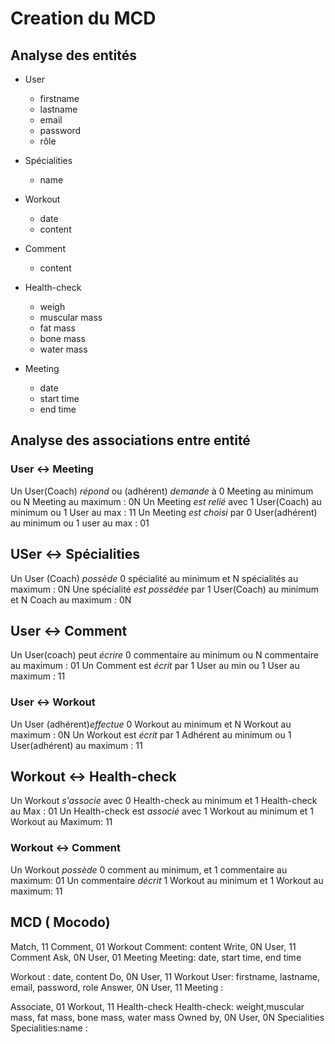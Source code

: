 # Creation du MCD

## Analyse des entités

- User
  - firstname
  - lastname
  - email
  - password
  - rôle

- Spécialities
  - name

- Workout
  - date
  - content

- Comment
  - content

- Health-check
  - weigh
  - muscular mass
  - fat mass
  - bone mass
  - water mass

- Meeting
  - date
  - start time
  - end time
  
## Analyse des associations entre entité


### User <-> Meeting

Un User(Coach) _répond_ ou (adhérent) _demande_ à 0 Meeting au minimum ou N Meeting au maximum : 0N
Un Meeting _est relié_ avec 1 User(Coach) au minimum ou 1 User au max : 11
Un Meeting _est choisi_ par 0 User(adhérent) au minimum ou 1 user au max : 01 

## USer <-> Spécialities

Un User (Coach) _possède_ 0 spécialité au minimum et N spécialités au maximum : 0N
Une spécialité _est possédée_ par 1 User(Coach) au minimum et N Coach au maximum : 0N

## User <-> Comment

Un User(coach) peut _écrire_ 0 commentaire au minimum ou N commentaire au maximum : 01
Un Comment est _écrit_ par 1 User au min ou 1 User au maximum : 11


### User <-> Workout

Un User (adhérent)_effectue_ 0 Workout au minimum et N Workout au maximum : 0N
Un Workout est _écrit_ par 1 Adhérent au minimum ou 1 User(adhérent) au maximum : 11

## Workout <-> Health-check

Un Workout _s'associe_ avec 0 Health-check au minimum et 1 Health-check au Max : 01
Un Health-check est _associé_ avec 1 Workout au minimum et 1 Workout au Maximum: 11

### Workout <-> Comment

Un Workout _possède_ 0 comment au minimum, et 1 commentaire au maximum: 01
Un commentaire _décrit_ 1 Workout au minimum et 1 Workout au maximum: 11

## MCD ( Mocodo)

Match, 11 Comment, 01 Workout
Comment: content
Write, 0N User, 11 Comment
Ask, 0N User, 01 Meeting
Meeting: date, start time, end time

Workout : date, content
Do, 0N User, 11 Workout
User: firstname, lastname, email, password, role
Answer, 0N User, 11 Meeting
:

Associate, 01 Workout, 11 Health-check
Health-check: weight,muscular mass, fat mass, bone mass, water mass
Owned by, 0N User, 0N Specialities
Specialities:name
:
